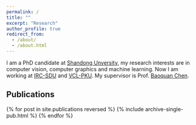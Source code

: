 ```yaml
---
permalink: /
title: ""
excerpt: "Research"
author_profile: true
redirect_from: 
  - /about/
  - /about.html
---
```


I am a PhD candidate at [Shandong Unversity](https://en.sdu.edu.cn), my research interests are in computer vision, computer graphics and machine learning. Now I am working at [IRC-SDU](http://irc.cs.sdu.edu.cn/) and [VCL-PKU](http://vcl.pku.edu.cn/index.html). My supervisor is Prof. [Baoquan Chen](https://cfcs.pku.edu.cn/baoquan/).


Publications
------
<style style="text/css">
  	.hoverTable{
		width:85%; 
		border-collapse:collapse; 
		border: 0px;
	}
	.hoverTable td{ 
		padding:7px; border:#4e95f4 0px solid;
	}
	/* Define the default color for all the table rows */
	.hoverTable tr{
		background: #ffffff;
	}
	/* Define the hover highlight color for the table row */
    .hoverTable tr:hover {
          background-color: #f7f7f7;
    }
</style>

<table class="hoverTable">
  <col style="width:75%">
  <col style="width:25%">
  {% for post in site.publications reversed %}
    {% include archive-single-pub.html %}
  {% endfor %}
</table>
